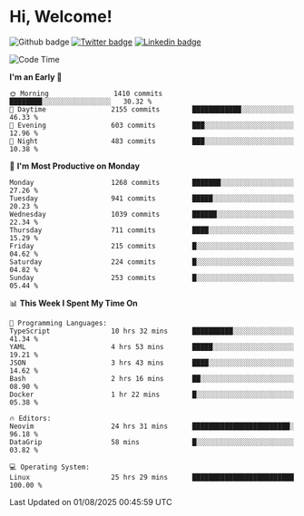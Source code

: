   # Hi, Welcome!
  ![Github badge](https://img.shields.io/github/followers/kraken-afk.svg?style=social&label=Follow&maxAge=2592000)
  [![Twitter badge](https://img.shields.io/badge/-Twitter-00acee?style=flat-square&logo=Twitter&logoColor=white)](https://twitter.com/trshppl)
  [![Linkedin badge](https://img.shields.io/badge/LinkedIn-0077B5?style=flat-square&logo=linkedin&logoColor=white)](https://www.linkedin.com/in/noveanrer)
<!--START_SECTION:waka-->
![Code Time](http://img.shields.io/badge/Code%20Time-1%2C141%20hrs%205%20mins-blue)

**I'm an Early 🐤** 

```text
🌞 Morning                1410 commits        ████████░░░░░░░░░░░░░░░░░   30.32 % 
🌆 Daytime                2155 commits        ████████████░░░░░░░░░░░░░   46.33 % 
🌃 Evening                603 commits         ███░░░░░░░░░░░░░░░░░░░░░░   12.96 % 
🌙 Night                  483 commits         ███░░░░░░░░░░░░░░░░░░░░░░   10.38 % 
```
📅 **I'm Most Productive on Monday** 

```text
Monday                   1268 commits        ███████░░░░░░░░░░░░░░░░░░   27.26 % 
Tuesday                  941 commits         █████░░░░░░░░░░░░░░░░░░░░   20.23 % 
Wednesday                1039 commits        ██████░░░░░░░░░░░░░░░░░░░   22.34 % 
Thursday                 711 commits         ████░░░░░░░░░░░░░░░░░░░░░   15.29 % 
Friday                   215 commits         █░░░░░░░░░░░░░░░░░░░░░░░░   04.62 % 
Saturday                 224 commits         █░░░░░░░░░░░░░░░░░░░░░░░░   04.82 % 
Sunday                   253 commits         █░░░░░░░░░░░░░░░░░░░░░░░░   05.44 % 
```


📊 **This Week I Spent My Time On** 

```text
💬 Programming Languages: 
TypeScript               10 hrs 32 mins      ██████████░░░░░░░░░░░░░░░   41.34 % 
YAML                     4 hrs 53 mins       █████░░░░░░░░░░░░░░░░░░░░   19.21 % 
JSON                     3 hrs 43 mins       ████░░░░░░░░░░░░░░░░░░░░░   14.62 % 
Bash                     2 hrs 16 mins       ██░░░░░░░░░░░░░░░░░░░░░░░   08.90 % 
Docker                   1 hr 22 mins        █░░░░░░░░░░░░░░░░░░░░░░░░   05.38 % 

🔥 Editors: 
Neovim                   24 hrs 31 mins      ████████████████████████░   96.18 % 
DataGrip                 58 mins             █░░░░░░░░░░░░░░░░░░░░░░░░   03.82 % 

💻 Operating System: 
Linux                    25 hrs 29 mins      █████████████████████████   100.00 % 
```


 Last Updated on 01/08/2025 00:45:59 UTC
<!--END_SECTION:waka-->